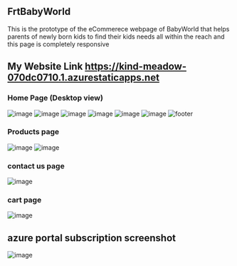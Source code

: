 ## FrtBabyWorld
This is the prototype of the eCommerece webpage of BabyWorld that helps parents of newly born kids to find their kids needs all within the reach
and this page is completely responsive 

## My Website Link https://kind-meadow-070dc0710.1.azurestaticapps.net


### Home Page (Desktop view) 
![image](https://user-images.githubusercontent.com/64942691/175818342-41f93354-d10c-45de-91e5-9375aae54e41.png)
![image](https://user-images.githubusercontent.com/64942691/175818528-06bca866-f92d-4c20-9994-b208620ef5a8.png)
![image](https://user-images.githubusercontent.com/64942691/175818493-a7f8b5ef-d60b-4892-82e5-84cf4f5b731f.png)
![image](https://user-images.githubusercontent.com/64942691/175818501-2770d795-dd3c-4acc-a7da-cde72d8f57c9.png)
![image](https://user-images.githubusercontent.com/64942691/175818555-f6ce3642-a675-4f0e-afbf-aa9bbbd1c07b.png)
![image](https://user-images.githubusercontent.com/64942691/175818578-a75b2817-4007-42b4-9020-53fc6698658e.png)
![footer](https://user-images.githubusercontent.com/64942691/175818625-26aa18a2-da89-4485-85dc-562e6798fa51.jpg)




### Products page
![image](https://user-images.githubusercontent.com/64942691/175818416-9e6787b3-f45a-4453-a532-3b59233332d2.png)
![image](https://user-images.githubusercontent.com/64942691/175818430-b8d551fe-0d62-4166-ae08-7e47eda7d428.png)




### contact us page
![image](https://user-images.githubusercontent.com/64942691/175818659-8272050a-6b2f-4609-9775-ed296d40be8c.png)

### cart page
![image](https://user-images.githubusercontent.com/64942691/175787422-75bd82f5-4d7f-4561-b1d8-c3a86db71068.png)


## azure portal subscription screenshot
![image](https://user-images.githubusercontent.com/64942691/175787251-5696ff0b-b9b8-4c0b-b647-d76e652a2c80.png)
